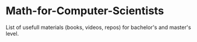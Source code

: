 # Math-for-Computer-Scientists
List of usefull materials (books, videos, repos) for bachelor's and master's level.
